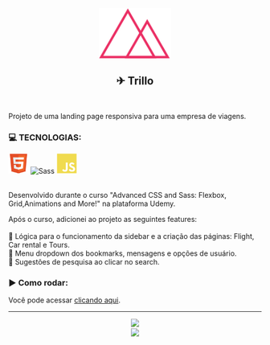 <div align="center">
<img  alt="logo" height="100"  src="img/logo.png">
<h2>✈ Trillo</h2>
</div>
<br>
<div>
    <p> Projeto de uma landing page responsiva para uma empresa de viagens. </p>
    <h3>💻 TECNOLOGIAS:</h3>
    <img  alt="HTML" width="40" src="https://raw.githubusercontent.com/devicons/devicon/master/icons/html5/html5-original.svg">
    <img alt="Sass" width="40" src="https://cdn.jsdelivr.net/gh/devicons/devicon/icons/sass/sass-original.svg" />
    <img  alt="Js" width="40" src="https://raw.githubusercontent.com/devicons/devicon/master/icons/javascript/javascript-plain.svg">
    <br><br>
    <p>Desenvolvido durante o curso "Advanced CSS and Sass: Flexbox, Grid,Animations and More!" na plataforma Udemy. </p>
    <p>Após o curso, adicionei ao projeto as seguintes features:
    <br/><br/>
    🔸 Lógica para o funcionamento da sidebar e a criação das páginas: Flight, Car rental e Tours.  <br/>
    🔸 Menu dropdown dos bookmarks, mensagens e opções de usuário.<br/>
    🔸 Sugestões de pesquisa ao clicar no search.<br/>
    </p>

</div>

<h3>▶ Como rodar:</h3>
<div>
    <p>Você pode acessar <a href="https://trillo-lyart.vercel.app/">clicando aqui</a>.</p>
</div>
<hr>
<div align="center">
    <a href="https://github.com/bncblnc"><img height="80" src="https://avatars.githubusercontent.com/u/108829137?v=4"></a>
   <br/><a href="https://www.linkedin.com/in/bncblnc/" target="_blank"><img src="https://img.shields.io/badge/-LinkedIn-%230077B5?style=for-the-badge&logo=linkedin&logoColor=white" target="_blank"></a>

</div>

